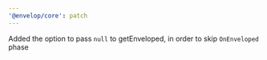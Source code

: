 ```yaml
---
'@envelop/core': patch
---
```


Added the option to pass `null` to getEnveloped, in order to skip `OnEnveloped` phase
